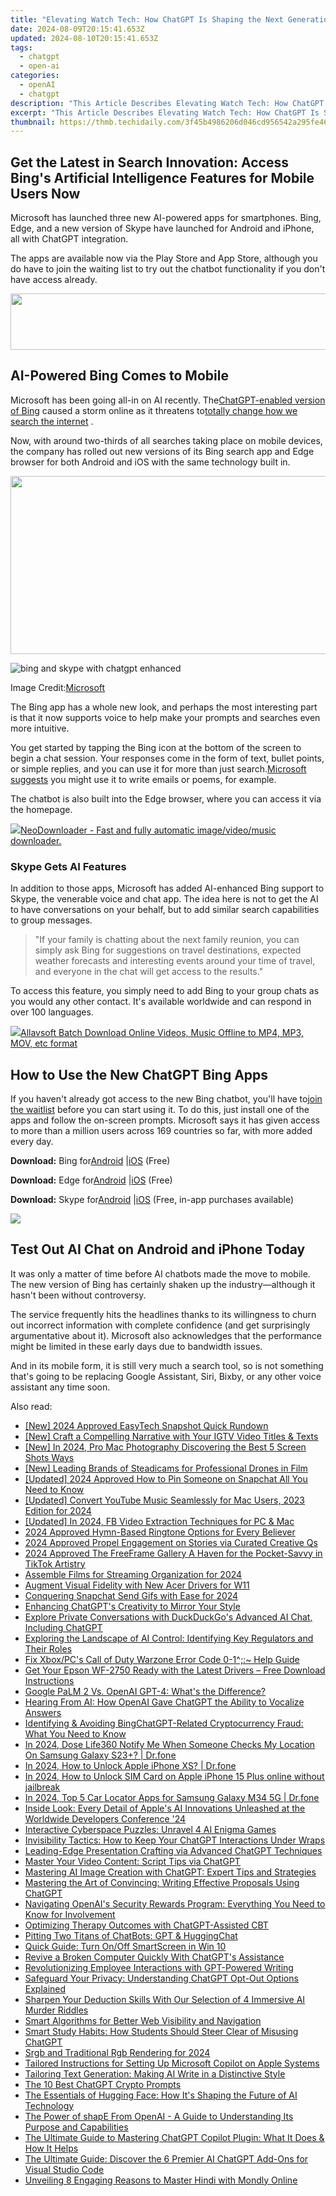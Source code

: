 ```yaml
---
title: "Elevating Watch Tech: How ChatGPT Is Shaping the Next Generation of Smartwatches"
date: 2024-08-09T20:15:41.653Z
updated: 2024-08-10T20:15:41.653Z
tags:
  - chatgpt
  - open-ai
categories:
  - openAI
  - chatgpt
description: "This Article Describes Elevating Watch Tech: How ChatGPT Is Shaping the Next Generation of Smartwatches"
excerpt: "This Article Describes Elevating Watch Tech: How ChatGPT Is Shaping the Next Generation of Smartwatches"
thumbnail: https://thmb.techidaily.com/3f45b4986206d046cd956542a295fe465671e73b81f9c11e8f6862999203849a.jpg
---
```


## Get the Latest in Search Innovation: Access Bing's Artificial Intelligence Features for Mobile Users Now

 Microsoft has launched three new AI-powered apps for smartphones. Bing, Edge, and a new version of Skype have launched for Android and iPhone, all with ChatGPT integration.

 The apps are available now via the Play Store and App Store, although you do have to join the waiting list to try out the chatbot functionality if you don't have access already.

<!-- affiliate ads begin -->
<a href="https://aligracehair.sjv.io/c/5597632/2087267/19272" target="_top" id="2087267"><img src="//a.impactradius-go.com/display-ad/19272-2087267" border="0" alt="" width="728" height="90"/></a><img height="0" width="0" src="https://imp.pxf.io/i/5597632/2087267/19272" style="position:absolute;visibility:hidden;" border="0" />
<!-- affiliate ads end -->
## AI-Powered Bing Comes to Mobile

 Microsoft has been going all-in on AI recently. The[ChatGPT-enabled version of Bing](https://www.makeuseof.com/microsoft-bing-gets-chatgpt-ai/) caused a storm online as it threatens to[totally change how we search the internet](https://www.makeuseof.com/is-chatgpt-search-engine-threat/) .

 Now, with around two-thirds of all searches taking place on mobile devices, the company has rolled out new versions of its Bing search app and Edge browser for both Android and iOS with the same technology built in.

<!-- affiliate ads begin -->
<a href="https://cowinaudio.pxf.io/c/5597632/1116855/13794" target="_top" id="1116855"><img src="//a.impactradius-go.com/display-ad/13794-1116855" border="0" alt="" width="767" height="285"/></a><img height="0" width="0" src="https://imp.pxf.io/i/5597632/1116855/13794" style="position:absolute;visibility:hidden;" border="0" />
<!-- affiliate ads end -->
![bing and skype with chatgpt enhanced](https://static1.makeuseofimages.com/wordpress/wp-content/uploads/2023/02/bing-and-skype-with-chatgpt-enhanced.jpg)

 Image Credit:[Microsoft](https://blogs.microsoft.com/blog/2023/02/22/the-new-bing-preview-experience-arrives-on-bing-and-edge-mobile-apps-introducing-bing-now-in-skype/)

 The Bing app has a whole new look, and perhaps the most interesting part is that it now supports voice to help make your prompts and searches even more intuitive.

 You get started by tapping the Bing icon at the bottom of the screen to begin a chat session. Your responses come in the form of text, bullet points, or simple replies, and you can use it for more than just search.[Microsoft suggests](https://blogs.microsoft.com/blog/2023/02/22/the-new-bing-preview-experience-arrives-on-bing-and-edge-mobile-apps-introducing-bing-now-in-skype/) you might use it to write emails or poems, for example.

 The chatbot is also built into the Edge browser, where you can access it via the homepage.

<!-- affiliate ads begin -->
<a href="https://secure.2checkout.com/order/checkout.php?PRODS=4559731&QTY=1&AFFILIATE=108875&CART=1"><img src="http://www.neowise.com/images/nd-ss-w200.jpg" border="0">NeoDownloader - Fast and fully automatic image/video/music downloader. </a>
<!-- affiliate ads end -->
### Skype Gets AI Features

 In addition to those apps, Microsoft has added AI-enhanced Bing support to Skype, the venerable voice and chat app. The idea here is not to get the AI to have conversations on your behalf, but to add similar search capabilities to group messages.

> "If your family is chatting about the next family reunion, you can simply ask Bing for suggestions on travel destinations, expected weather forecasts and interesting events around your time of travel, and everyone in the chat will get access to the results."

 To access this feature, you simply need to add Bing to your group chats as you would any other contact. It's available worldwide and can respond in over 100 languages.

<!-- affiliate ads begin -->
<a href="https://secure.2checkout.com/order/checkout.php?PRODS=4631056&QTY=1&AFFILIATE=108875&CART=1"><img src="https://secure.avangate.com/images/merchant/997e65474a248252883b485717f7d098/products/buy-windows.png" border="0">Allavsoft Batch Download Online Videos, Music Offline to MP4, MP3, MOV, etc format </a>
<!-- affiliate ads end -->
## How to Use the New ChatGPT Bing Apps

 If you haven't already got access to the new Bing chatbot, you'll have to[join the waitlist](https://www.makeuseof.com/try-bing-ai-powered-search-engine/) before you can start using it. To do this, just install one of the apps and follow the on-screen prompts. Microsoft says it has given access to more than a million users across 169 countries so far, with more added every day.

**Download:** Bing for[Android](https://www.anrdoezrs.net/links/7251228/type/dlg/sid/UUmuoUeUpU2022079/https://play.google.com/store/apps/details?id=com.microsoft.bing) |[iOS](https://apps.apple.com/us/app/microsoft-bing-search/id345323231) (Free)

**Download:** Edge for[Android](https://www.anrdoezrs.net/links/7251228/type/dlg/sid/UUmuoUeUpU2022079/https://play.google.com/store/apps/details?id=com.microsoft.emmx) |[iOS](https://apps.apple.com/us/app/microsoft-edge-web-browser/id1288723196) (Free)

**Download:** Skype for[Android](https://www.anrdoezrs.net/links/7251228/type/dlg/sid/UUmuoUeUpU2022079/https://play.google.com/store/apps/details?id=com.skype.raider) |[iOS](https://apps.apple.com/us/app/skype/id304878510) (Free, in-app purchases available)

<!-- affiliate ads begin -->
<a href="https://shop.mondly.com/affiliate.php?ACCOUNT=ATISTUDI&AFFILIATE=108875&PATH=https%3A%2F%2Fwww.mondly.com%3FAFFILIATE%3D108875%26RESOURCE%3D%2BEducational%2B970x90%2B"><img src="https://secure.avangate.com/images/merchant/69c418c33ec2e1a4267fa9bb77fa1428/educational-970x90.gif" border="0"></a>
<!-- affiliate ads end -->
## Test Out AI Chat on Android and iPhone Today

 It was only a matter of time before AI chatbots made the move to mobile. The new version of Bing has certainly shaken up the industry—although it hasn't been without controversy.

 The service frequently hits the headlines thanks to its willingness to churn out incorrect information with complete confidence (and get surprisingly argumentative about it). Microsoft also acknowledges that the performance might be limited in these early days due to bandwidth issues.

 And in its mobile form, it is still very much a search tool, so is not something that's going to be replacing Google Assistant, Siri, Bixby, or any other voice assistant any time soon.


<ins class="adsbygoogle"
     style="display:block"
     data-ad-format="autorelaxed"
     data-ad-client="ca-pub-7571918770474297"
     data-ad-slot="1223367746"></ins>



<ins class="adsbygoogle"
     style="display:block"
     data-ad-client="ca-pub-7571918770474297"
     data-ad-slot="8358498916"
     data-ad-format="auto"
     data-full-width-responsive="true"></ins>

<span class="atpl-alsoreadstyle">Also read:</span>
<div><ul>
<li><a href="https://screen-sharing-recording.techidaily.com/new-2024-approved-easytech-snapshot-quick-rundown/"><u>[New] 2024 Approved  EasyTech Snapshot Quick Rundown</u></a></li>
<li><a href="https://instagram-video-files.techidaily.com/new-craft-a-compelling-narrative-with-your-igtv-video-titles-and-texts/"><u>[New] Craft a Compelling Narrative with Your IGTV Video Titles & Texts</u></a></li>
<li><a href="https://screen-activity-recording.techidaily.com/new-in-2024-pro-mac-photography-discovering-the-best-5-screen-shots-ways/"><u>[New] In 2024, Pro Mac Photography  Discovering the Best 5 Screen Shots Ways</u></a></li>
<li><a href="https://extra-support.techidaily.com/new-leading-brands-of-steadicams-for-professional-drones-in-film/"><u>[New] Leading Brands of Steadicams for Professional Drones in Film</u></a></li>
<li><a href="https://snapchat-videos.techidaily.com/updated-2024-approved-how-to-pin-someone-on-snapchat-all-you-need-to-know/"><u>[Updated] 2024 Approved  How to Pin Someone on Snapchat  All You Need to Know</u></a></li>
<li><a href="https://facebook-video-share.techidaily.com/updated-convert-youtube-music-seamlessly-for-mac-users-2023-edition-for-2024/"><u>[Updated] Convert YouTube Music Seamlessly for Mac Users, 2023 Edition for 2024</u></a></li>
<li><a href="https://facebook-video-content.techidaily.com/updated-in-2024-fb-video-extraction-techniques-for-pc-and-mac/"><u>[Updated] In 2024, FB Video Extraction Techniques for PC & Mac</u></a></li>
<li><a href="https://some-techniques.techidaily.com/2024-approved-hymn-based-ringtone-options-for-every-believer/"><u>2024 Approved  Hymn-Based Ringtone Options for Every Believer</u></a></li>
<li><a href="https://instagram-clips.techidaily.com/2024-approved-propel-engagement-on-stories-via-curated-creative-qs/"><u>2024 Approved  Propel Engagement on Stories via Curated Creative Qs</u></a></li>
<li><a href="https://some-guidance.techidaily.com/2024-approved-the-freeframe-gallery-a-haven-for-the-pocket-savvy-in-tiktok-artistry/"><u>2024 Approved  The FreeFrame Gallery  A Haven for the Pocket-Savvy in TikTok Artistry</u></a></li>
<li><a href="https://article-helps.techidaily.com/assemble-films-for-streaming-organization-for-2024/"><u>Assemble Films for Streaming Organization for 2024</u></a></li>
<li><a href="https://driver-install.techidaily.com/augment-visual-fidelity-with-new-acer-drivers-for-w11/"><u>Augment Visual Fidelity with New Acer Drivers for W11</u></a></li>
<li><a href="https://snapchat-videos.techidaily.com/conquering-snapchat-send-gifs-with-ease-for-2024/"><u>Conquering Snapchat  Send Gifs with Ease for 2024</u></a></li>
<li><a href="https://tech-revival.techidaily.com/enhancing-chatgpts-creativity-to-mirror-your-style/"><u>Enhancing ChatGPT's Creativity to Mirror Your Style</u></a></li>
<li><a href="https://tech-revival.techidaily.com/explore-private-conversations-with-duckduckgos-advanced-ai-chat-including-chatgpt/"><u>Explore Private Conversations with DuckDuckGo's Advanced AI Chat, Including ChatGPT</u></a></li>
<li><a href="https://tech-revival.techidaily.com/exploring-the-landscape-of-ai-control-identifying-key-regulators-and-their-roles/"><u>Exploring the Landscape of AI Control: Identifying Key Regulators and Their Roles</u></a></li>
<li><a href="https://win-answers.techidaily.com/fix-xboxpcs-call-of-duty-warzone-error-code-0-1-help-guide/"><u>Fix Xbox/PC's Call of Duty Warzone Error Code 0-1^;:~ Help Guide</u></a></li>
<li><a href="https://hardware-updates.techidaily.com/get-your-epson-wf-2750-ready-with-the-latest-drivers-free-download-instructions/"><u>Get Your Epson WF-2750 Ready with the Latest Drivers – Free Download Instructions</u></a></li>
<li><a href="https://tech-revival.techidaily.com/google-palm-2-vs-openai-gpt-4-whats-the-difference/"><u>Google PaLM 2 Vs. OpenAI GPT-4: What's the Difference?</u></a></li>
<li><a href="https://tech-revival.techidaily.com/hearing-from-ai-how-openai-gave-chatgpt-the-ability-to-vocalize-answers/"><u>Hearing From AI: How OpenAI Gave ChatGPT the Ability to Vocalize Answers</u></a></li>
<li><a href="https://tech-revival.techidaily.com/identifying-and-avoiding-bingchatgpt-related-cryptocurrency-fraud-what-you-need-to-know/"><u>Identifying & Avoiding BingChatGPT-Related Cryptocurrency Fraud: What You Need to Know</u></a></li>
<li><a href="https://review-topics.techidaily.com/in-2024-dose-life360-notify-me-when-someone-checks-my-location-on-samsung-galaxy-s23plus-drfone-by-drfone-virtual-android/"><u>In 2024, Dose Life360 Notify Me When Someone Checks My Location On Samsung Galaxy S23+? | Dr.fone</u></a></li>
<li><a href="https://iphone-unlock.techidaily.com/in-2024-how-to-unlock-apple-iphone-xs-drfone-by-drfone-ios/"><u>In 2024, How to Unlock Apple iPhone XS? | Dr.fone</u></a></li>
<li><a href="https://sim-unlock.techidaily.com/in-2024-how-to-unlock-sim-card-on-apple-iphone-15-plus-online-without-jailbreak-by-drfone-ios/"><u>In 2024, How to Unlock SIM Card on Apple iPhone 15 Plus online without jailbreak</u></a></li>
<li><a href="https://android-location-track.techidaily.com/in-2024-top-5-car-locator-apps-for-samsung-galaxy-m34-5g-drfone-by-drfone-virtual-android/"><u>In 2024, Top 5 Car Locator Apps for Samsung Galaxy M34 5G | Dr.fone</u></a></li>
<li><a href="https://tech-revival.techidaily.com/inside-look-every-detail-of-apples-ai-innovations-unleashed-at-the-worldwide-developers-conference-24/"><u>Inside Look: Every Detail of Apple's AI Innovations Unleashed at the Worldwide Developers Conference '24</u></a></li>
<li><a href="https://tech-revival.techidaily.com/interactive-cyberspace-puzzles-unravel-4-ai-enigma-games/"><u>Interactive Cyberspace Puzzles: Unravel 4 AI Enigma Games</u></a></li>
<li><a href="https://tech-revival.techidaily.com/invisibility-tactics-how-to-keep-your-chatgpt-interactions-under-wraps/"><u>Invisibility Tactics: How to Keep Your ChatGPT Interactions Under Wraps</u></a></li>
<li><a href="https://tech-revival.techidaily.com/leading-edge-presentation-crafting-via-advanced-chatgpt-techniques/"><u>Leading-Edge Presentation Crafting via Advanced ChatGPT Techniques</u></a></li>
<li><a href="https://tech-revival.techidaily.com/master-your-video-content-script-tips-via-chatgpt/"><u>Master Your Video Content: Script Tips via ChatGPT</u></a></li>
<li><a href="https://tech-revival.techidaily.com/mastering-ai-image-creation-with-chatgpt-expert-tips-and-strategies/"><u>Mastering AI Image Creation with ChatGPT: Expert Tips and Strategies</u></a></li>
<li><a href="https://tech-revival.techidaily.com/mastering-the-art-of-convincing-writing-effective-proposals-using-chatgpt/"><u>Mastering the Art of Convincing: Writing Effective Proposals Using ChatGPT</u></a></li>
<li><a href="https://tech-revival.techidaily.com/navigating-openais-security-rewards-program-everything-you-need-to-know-for-involvement/"><u>Navigating OpenAI's Security Rewards Program: Everything You Need to Know for Involvement</u></a></li>
<li><a href="https://tech-revival.techidaily.com/optimizing-therapy-outcomes-with-chatgpt-assisted-cbt/"><u>Optimizing Therapy Outcomes with ChatGPT-Assisted CBT</u></a></li>
<li><a href="https://tech-revival.techidaily.com/pitting-two-titans-of-chatbots-gpt-and-huggingchat/"><u>Pitting Two Titans of ChatBots: GPT & HuggingChat</u></a></li>
<li><a href="https://win11-tips.techidaily.com/quick-guide-turn-onoff-smartscreen-in-win-10/"><u>Quick Guide: Turn On/Off SmartScreen in Win 10</u></a></li>
<li><a href="https://tech-revival.techidaily.com/revive-a-broken-computer-quickly-with-chatgpts-assistance/"><u>Revive a Broken Computer Quickly With ChatGPT's Assistance</u></a></li>
<li><a href="https://tech-revival.techidaily.com/revolutionizing-employee-interactions-with-gpt-powered-writing/"><u>Revolutionizing Employee Interactions with GPT-Powered Writing</u></a></li>
<li><a href="https://tech-revival.techidaily.com/safeguard-your-privacy-understanding-chatgpt-opt-out-options-explained/"><u>Safeguard Your Privacy: Understanding ChatGPT Opt-Out Options Explained</u></a></li>
<li><a href="https://tech-revival.techidaily.com/sharpen-your-deduction-skills-with-our-selection-of-4-immersive-ai-murder-riddles/"><u>Sharpen Your Deduction Skills With Our Selection of 4 Immersive AI Murder Riddles</u></a></li>
<li><a href="https://tech-revival.techidaily.com/smart-algorithms-for-better-web-visibility-and-navigation/"><u>Smart Algorithms for Better Web Visibility and Navigation</u></a></li>
<li><a href="https://tech-revival.techidaily.com/smart-study-habits-how-students-should-steer-clear-of-misusing-chatgpt/"><u>Smart Study Habits: How Students Should Steer Clear of Misusing ChatGPT</u></a></li>
<li><a href="https://fox-friendly.techidaily.com/srgb-and-traditional-rgb-rendering-for-2024/"><u>Srgb and Traditional Rgb Rendering for 2024</u></a></li>
<li><a href="https://tech-revival.techidaily.com/tailored-instructions-for-setting-up-microsoft-copilot-on-apple-systems/"><u>Tailored Instructions for Setting Up Microsoft Copilot on Apple Systems</u></a></li>
<li><a href="https://tech-revival.techidaily.com/tailoring-text-generation-making-ai-write-in-a-distinctive-style/"><u>Tailoring Text Generation: Making AI Write in a Distinctive Style</u></a></li>
<li><a href="https://tech-revival.techidaily.com/the-10-best-chatgpt-crypto-prompts/"><u>The 10 Best ChatGPT Crypto Prompts</u></a></li>
<li><a href="https://tech-revival.techidaily.com/the-essentials-of-hugging-face-how-its-shaping-the-future-of-ai-technology/"><u>The Essentials of Hugging Face: How It's Shaping the Future of AI Technology</u></a></li>
<li><a href="https://tech-revival.techidaily.com/the-power-of-shape-from-openai-a-guide-to-understanding-its-purpose-and-capabilities/"><u>The Power of shapE From OpenAI - A Guide to Understanding Its Purpose and Capabilities</u></a></li>
<li><a href="https://tech-revival.techidaily.com/the-ultimate-guide-to-mastering-chatgpt-copilot-plugin-what-it-does-and-how-it-helps/"><u>The Ultimate Guide to Mastering ChatGPT Copilot Plugin: What It Does & How It Helps</u></a></li>
<li><a href="https://tech-revival.techidaily.com/the-ultimate-guide-discover-the-6-premier-ai-chatgpt-add-ons-for-visual-studio-code/"><u>The Ultimate Guide: Discover the 6 Premier AI ChatGPT Add-Ons for Visual Studio Code</u></a></li>
<li><a href="https://mondly-stories.techidaily.com/unveiling-8-engaging-reasons-to-master-hindi-with-mondly-online/"><u>Unveiling 8 Engaging Reasons to Master Hindi with Mondly Online</u></a></li>
</ul></div>

